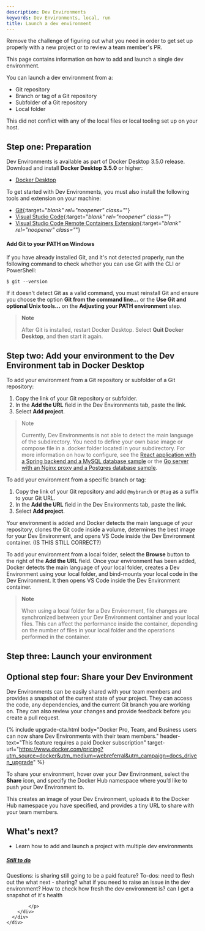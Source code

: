```yaml
---
description: Dev Environments
keywords: Dev Environments, local, run
title: Launch a dev environment
---
```


Remove the challenge of figuring out what you need in order to get set up properly with a new project or to review a team member's PR.

This page contains information on how to add and launch a single dev environment.

You can launch a dev environment from a:
- Git repository
- Branch or tag of a Git repository
- Subfolder of a Git repository
- Local folder

This did not conflict with any of the local files or local tooling set up on your host.  

## Step one: Preparation 

Dev Environments is available as part of Docker Desktop 3.5.0 release. Download and install **Docker Desktop 3.5.0** or higher:

- [Docker Desktop](../release-notes.md)

To get started with Dev Environments, you must also install the following tools and extension on your machine:

- [Git](https://git-scm.com){:target="_blank" rel="noopener" class="_"}
- [Visual Studio Code](https://code.visualstudio.com/){:target="_blank" rel="noopener" class="_"}
- [Visual Studio Code Remote Containers Extension](https://marketplace.visualstudio.com/items?itemName=ms-vscode-remote.remote-containers){:target="_blank" rel="noopener" class="_"}

#### Add Git to your PATH on Windows

If you have already installed Git, and it's not detected properly, run the following command to check whether you can use Git with the CLI or PowerShell:

`$ git --version`

If it doesn't detect Git as a valid command, you must reinstall Git and ensure you choose the option  **Git from the command line...** or the **Use Git and optional Unix tools...**  on the **Adjusting your PATH environment**  step.

> **Note**
>
> After Git is installed, restart Docker Desktop. Select **Quit Docker Desktop**, and then start it again.

## Step two: Add your environment to the Dev Environment tab in Docker Desktop

To add your environment from a Git repository or subfolder of a Git repository:
1. Copy the link of your Git repository or subfolder.
2. In the **Add the URL** field in the Dev Environments tab, paste the link. 
3. Select **Add project**.

>Note
>
>Currently, Dev Environments is not able to detect the main language of the subdirectory. You need to define your own base image or compose file in a .docker folder located in your subdirectory. For more information on how to configure, see the [React application with a Spring backend and a MySQL database sample](https://github.com/docker/awesome-compose/tree/master/react-java-mysql) or the [Go server with an Nginx proxy and a Postgres database sample](https://github.com/docker/awesome-compose/tree/master/nginx-golang-postgres). 

To add your environment from a specific branch or tag:
1. Copy the link of your Git repository and add `@mybranch` or `@tag` as a suffix to your Git URL.
2. In the **Add the URL** field in the Dev Environments tab, paste the link. 
3. Select **Add project**.

Your environment is added and Docker detects the main language of your repository, clones the Git code inside a volume, determines the best image for your Dev Environment, and opens VS Code inside the Dev Environment container. (IS THIS STILL CORRECT?)

To add your environment from a local folder, select the **Browse** button to the right of the **Add the URL** field. Once your environment has been added, Docker detects the main language of your local folder, creates a Dev Environment using your local folder, and bind-mounts your local code in the Dev Environment. It then opens VS Code inside the Dev Environment container.

> **Note**
>
> When using a local folder for a Dev Environment, file changes are synchronized between your Dev Environment container and your local files. This can affect the performance inside the container, depending on the number of files in your local folder and the operations performed in the container.

## Step three: Launch your environment



## Optional step four: Share your Dev Environment

Dev Environments can be easily shared with your team members and provides a snapshot of the current state of your project. They can access the code, any dependencies, and the current Git branch you are working on. They can also review your changes and provide feedback before you create a pull request.

{% include upgrade-cta.html
  body="Docker Pro, Team, and Business users can now share Dev Environments with their team members."
  header-text="This feature requires a paid Docker subscription"
  target-url="https://www.docker.com/pricing?utm_source=docker&utm_medium=webreferral&utm_campaign=docs_driven_upgrade"
%}

To share your environment, hover over your Dev Environment, select the **Share** icon, and specify the Docker Hub namespace where you’d like to push your Dev Environment to.

This creates an image of your Dev Environment, uploads it to the Docker Hub namespace you have specified, and provides a tiny URL to share with your team members.

## What's next?
- Learn how to add and launch a project with multiple dev environments

<div class="panel-group" id="accordion" role="tablist" aria-multiselectable="true">
    <div class="panel panel-default">
      <div class="panel-heading" role="tab" id="headingSeven">
        <h5 class="panel-title">
          <a role="button" data-toggle="collapse" data-parent="#accordion" href="#collapseSeven" aria-expanded="true" aria-controls="collapseSeven">
            Still to do
            <i class="fa fa-chevron-down"></i>
          </a>
        </h5>
      </div>
      <div id="collapseSeven" class="panel-collapse collapse" role="tabpanel" aria-labelledby="headingSeven">
        <div class="panel-body">
            <p>
            Questions: is sharing still going to be a paid feature?
            To-dos: need to flesh out the what next - sharing? what if you need to raise an issue in the dev environment? How to check how fresh the dev environment is? can I get a snapshot of it's health
            
            </p>
        </div>
      </div>
    </div>
  </div>


